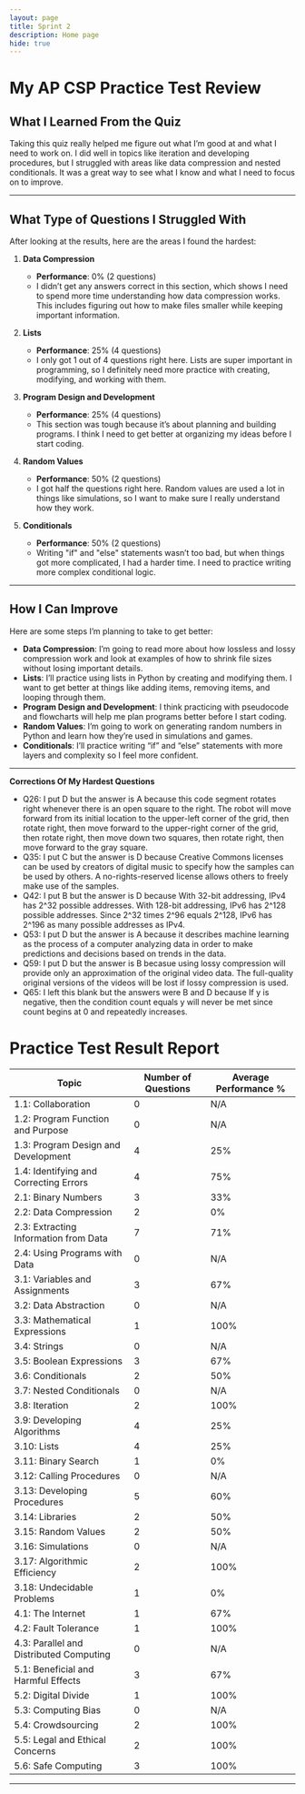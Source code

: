 ```yaml
---
layout: page
title: Sprint 2
description: Home page
hide: true
---
```


# My AP CSP Practice Test Review

## What I Learned From the Quiz
Taking this quiz really helped me figure out what I’m good at and what I need to work on. I did well in topics like iteration and developing procedures, but I struggled with areas like data compression and nested conditionals. It was a great way to see what I know and what I need to focus on to improve.

---

## What Type of Questions I Struggled With
After looking at the results, here are the areas I found the hardest:

1. **Data Compression**
   - **Performance**: 0% (2 questions)
   - I didn’t get any answers correct in this section, which shows I need to spend more time understanding how data compression works. This includes figuring out how to make files smaller while keeping important information. 

2. **Lists**
   - **Performance**: 25% (4 questions)
   - I only got 1 out of 4 questions right here. Lists are super important in programming, so I definitely need more practice with creating, modifying, and working with them.

3. **Program Design and Development**
   - **Performance**: 25% (4 questions)
   - This section was tough because it’s about planning and building programs. I think I need to get better at organizing my ideas before I start coding.

4. **Random Values**
   - **Performance**: 50% (2 questions)
   - I got half the questions right here. Random values are used a lot in things like simulations, so I want to make sure I really understand how they work.

5. **Conditionals**
   - **Performance**: 50% (2 questions)
   - Writing "if" and "else" statements wasn’t too bad, but when things got more complicated, I had a harder time. I need to practice writing more complex conditional logic.

---

## How I Can Improve
Here are some steps I’m planning to take to get better:

- **Data Compression**: I’m going to read more about how lossless and lossy compression work and look at examples of how to shrink file sizes without losing important details. 
- **Lists**: I’ll practice using lists in Python by creating and modifying them. I want to get better at things like adding items, removing items, and looping through them.
- **Program Design and Development**: I think practicing with pseudocode and flowcharts will help me plan programs better before I start coding.
- **Random Values**: I’m going to work on generating random numbers in Python and learn how they’re used in simulations and games.
- **Conditionals**: I’ll practice writing “if” and “else” statements with more layers and complexity so I feel more confident.

---

**Corrections Of My Hardest Questions**

- Q26: I put D but the answer is A because this code segment rotates right whenever there is an open square to the right. The robot will move forward from its initial location to the upper-left corner of the grid, then rotate right, then move forward to the upper-right corner of the grid, then rotate right, then move down two squares, then rotate right, then move forward to the gray square.
- Q35: I put C but the answer is D because Creative Commons licenses can be used by creators of digital music to specify how the samples can be used by others. A no-rights-reserved license allows others to freely make use of the samples.
- Q42: I put B but the answer is D because With 32-bit addressing, IPv4 has 2^32 possible addresses. With 128-bit addressing, IPv6 has 2^128 possible addresses. Since 2^32 times 2^96 equals 2^128, IPv6 has 2^196 as many possible addresses as IPv4.
- Q53: I put D but the answer is A because it describes machine learning as the process of a computer analyzing data in order to make predictions and decisions based on trends in the data.
- Q59: I put D but the answer is B becasue using lossy compression will provide only an approximation of the original video data. The full-quality original versions of the videos will be lost if lossy compression is used.
- Q65: I left this blank but the answers were B and D because  If y is negative, then the condition count equals y will never be met since count begins at 0 and repeatedly increases.




# Practice Test Result Report


| **Topic**                              | **Number of Questions** | **Average Performance %** |
|----------------------------------------|--------------------------|----------------------------|
| 1.1: Collaboration                     | 0                        | N/A                        |
| 1.2: Program Function and Purpose      | 0                        | N/A                        |
| 1.3: Program Design and Development    | 4                        | 25%                        |
| 1.4: Identifying and Correcting Errors | 4                        | 75%                        |
| 2.1: Binary Numbers                    | 3                        | 33%                        |
| 2.2: Data Compression                  | 2                        | 0%                         |
| 2.3: Extracting Information from Data  | 7                        | 71%                        |
| 2.4: Using Programs with Data          | 0                        | N/A                        |
| 3.1: Variables and Assignments         | 3                        | 67%                        |
| 3.2: Data Abstraction                  | 0                        | N/A                        |
| 3.3: Mathematical Expressions          | 1                        | 100%                       |
| 3.4: Strings                           | 0                        | N/A                        |
| 3.5: Boolean Expressions               | 3                        | 67%                        |
| 3.6: Conditionals                      | 2                        | 50%                        |
| 3.7: Nested Conditionals               | 0                        | N/A                        |
| 3.8: Iteration                         | 2                        | 100%                       |
| 3.9: Developing Algorithms             | 4                        | 25%                        |
| 3.10: Lists                            | 4                        | 25%                        |
| 3.11: Binary Search                    | 1                        | 0%                         |
| 3.12: Calling Procedures               | 0                        | N/A                        |
| 3.13: Developing Procedures            | 5                        | 60%                        |
| 3.14: Libraries                        | 2                        | 50%                        |
| 3.15: Random Values                    | 2                        | 50%                        |
| 3.16: Simulations                      | 0                        | N/A                        |
| 3.17: Algorithmic Efficiency           | 2                        | 100%                       |
| 3.18: Undecidable Problems             | 1                        | 0%                         |
| 4.1: The Internet                      | 1                        | 67%                        |
| 4.2: Fault Tolerance                   | 1                        | 100%                       |
| 4.3: Parallel and Distributed Computing| 0                        | N/A                        |
| 5.1: Beneficial and Harmful Effects    | 3                        | 67%                        |
| 5.2: Digital Divide                    | 1                        | 100%                       |
| 5.3: Computing Bias                    | 0                        | N/A                        |
| 5.4: Crowdsourcing                     | 2                        | 100%                       |
| 5.5: Legal and Ethical Concerns        | 2                        | 100%                       |
| 5.6: Safe Computing                    | 3                        | 100%                       |

---
